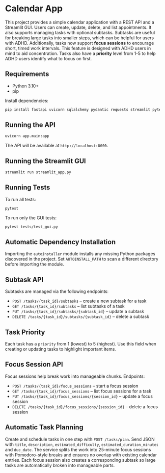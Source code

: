 # Calendar App

This project provides a simple calendar application with a REST API and a Streamlit GUI. Users can create, update, delete, and list appointments.
It also supports managing tasks with optional subtasks. Subtasks are useful for breaking large tasks into smaller steps, which can be helpful for users with ADHD.
Additionally, tasks now support **focus sessions** to encourage short, timed work intervals. This feature is designed with ADHD users in mind to aid concentration.
Tasks also have a **priority** level from 1-5 to help ADHD users identify what to focus on first.

## Requirements

- Python 3.10+
- pip

Install dependencies:

```bash
pip install fastapi uvicorn sqlalchemy pydantic requests streamlit pytest
```

## Running the API

```bash
uvicorn app.main:app
```

The API will be available at `http://localhost:8000`.

## Running the Streamlit GUI

```bash
streamlit run streamlit_app.py
```

## Running Tests

To run all tests:

```bash
pytest
```

To run only the GUI tests:

```bash
pytest tests/test_gui.py
```

## Automatic Dependency Installation

Importing the `autoinstaller` module installs any missing Python packages
discovered in the project. Set `AUTOINSTALL_PATH` to scan a different directory
before importing the module.

## Subtask API

Subtasks are managed via the following endpoints:

- `POST /tasks/{task_id}/subtasks` – create a new subtask for a task
- `GET /tasks/{task_id}/subtasks` – list subtasks of a task
- `PUT /tasks/{task_id}/subtasks/{subtask_id}` – update a subtask
- `DELETE /tasks/{task_id}/subtasks/{subtask_id}` – delete a subtask

## Task Priority

Each task has a `priority` from 1 (lowest) to 5 (highest). Use this field when
creating or updating tasks to highlight important items.

## Focus Session API

Focus sessions help break work into manageable chunks. Endpoints:

- `POST /tasks/{task_id}/focus_sessions` – start a focus session
- `GET /tasks/{task_id}/focus_sessions` – list focus sessions for a task
- `PUT /tasks/{task_id}/focus_sessions/{session_id}` – update a focus session
- `DELETE /tasks/{task_id}/focus_sessions/{session_id}` – delete a focus session

## Automatic Task Planning

Create and schedule tasks in one step with `POST /tasks/plan`.
Send JSON with `title`, `description`, `estimated_difficulty`,
`estimated_duration_minutes` and `due_date`.
The service splits the work into 25-minute focus sessions with
Pomodoro-style breaks and ensures no overlap with existing calendar entries.
Each focus session also creates a corresponding subtask so large tasks are
automatically broken into manageable parts.
